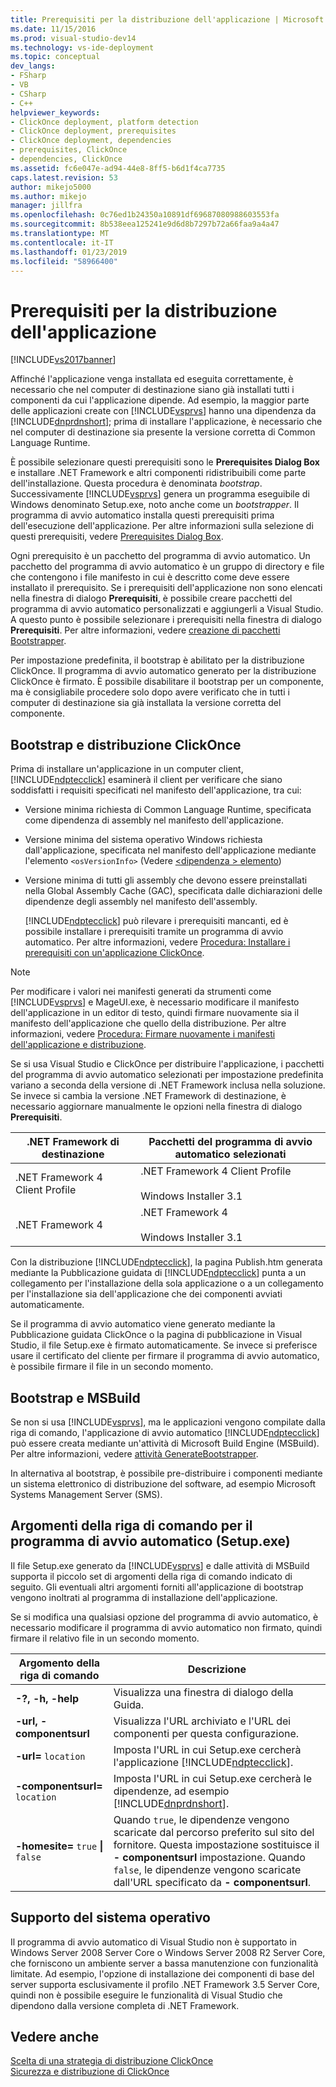 ```yaml
---
title: Prerequisiti per la distribuzione dell'applicazione | Microsoft Docs
ms.date: 11/15/2016
ms.prod: visual-studio-dev14
ms.technology: vs-ide-deployment
ms.topic: conceptual
dev_langs:
- FSharp
- VB
- CSharp
- C++
helpviewer_keywords:
- ClickOnce deployment, platform detection
- ClickOnce deployment, prerequisites
- ClickOnce deployment, dependencies
- prerequisites, ClickOnce
- dependencies, ClickOnce
ms.assetid: fc6e047e-ad94-44e8-8ff5-b6d1f4ca7735
caps.latest.revision: 53
author: mikejo5000
ms.author: mikejo
manager: jillfra
ms.openlocfilehash: 0c76ed1b24350a10891df69687080988603553fa
ms.sourcegitcommit: 8b538eea125241e9d6d8b7297b72a66faa9a4a47
ms.translationtype: MT
ms.contentlocale: it-IT
ms.lasthandoff: 01/23/2019
ms.locfileid: "58966400"
---
```

# <a name="application-deployment-prerequisites"></a>Prerequisiti per la distribuzione dell'applicazione
[!INCLUDE[vs2017banner](../includes/vs2017banner.md)]

Affinché l'applicazione venga installata ed eseguita correttamente, è necessario che nel computer di destinazione siano già installati tutti i componenti da cui l'applicazione dipende. Ad esempio, la maggior parte delle applicazioni create con [!INCLUDE[vsprvs](../includes/vsprvs-md.md)] hanno una dipendenza da [!INCLUDE[dnprdnshort](../includes/dnprdnshort-md.md)]; prima di installare l'applicazione, è necessario che nel computer di destinazione sia presente la versione corretta di Common Language Runtime.  
  
 È possibile selezionare questi prerequisiti sono le **Prerequisites Dialog Box** e installare .NET Framework e altri componenti ridistribuibili come parte dell'installazione. Questa procedura è denominata *bootstrap*. Successivamente [!INCLUDE[vsprvs](../includes/vsprvs-md.md)] genera un programma eseguibile di Windows denominato Setup.exe, noto anche come un *bootstrapper*. Il programma di avvio automatico installa questi prerequisiti prima dell'esecuzione dell'applicazione. Per altre informazioni sulla selezione di questi prerequisiti, vedere [Prerequisites Dialog Box](../ide/reference/prerequisites-dialog-box.md).  
  
 Ogni prerequisito è un pacchetto del programma di avvio automatico. Un pacchetto del programma di avvio automatico è un gruppo di directory e file che contengono i file manifesto in cui è descritto come deve essere installato il prerequisito. Se i prerequisiti dell'applicazione non sono elencati nella finestra di dialogo **Prerequisiti**, è possibile creare pacchetti del programma di avvio automatico personalizzati e aggiungerli a Visual Studio. A questo punto è possibile selezionare i prerequisiti nella finestra di dialogo **Prerequisiti**. Per altre informazioni, vedere [creazione di pacchetti Bootstrapper](../deployment/creating-bootstrapper-packages.md).  
  
 Per impostazione predefinita, il bootstrap è abilitato per la distribuzione ClickOnce. Il programma di avvio automatico generato per la distribuzione ClickOnce è firmato. È possibile disabilitare il bootstrap per un componente, ma è consigliabile procedere solo dopo avere verificato che in tutti i computer di destinazione sia già installata la versione corretta del componente.  
  
## <a name="bootstrapping-and-clickonce-deployment"></a>Bootstrap e distribuzione ClickOnce  
 Prima di installare un'applicazione in un computer client, [!INCLUDE[ndptecclick](../includes/ndptecclick-md.md)] esaminerà il client per verificare che siano soddisfatti i requisiti specificati nel manifesto dell'applicazione, tra cui:  
  
- Versione minima richiesta di Common Language Runtime, specificata come dipendenza di assembly nel manifesto dell'applicazione.  
  
- Versione minima del sistema operativo Windows richiesta dall'applicazione, specificata nel manifesto dell'applicazione mediante l'elemento `<osVersionInfo>` (Vedere [ \<dipendenza > elemento](../deployment/dependency-element-clickonce-application.md))  
  
- Versione minima di tutti gli assembly che devono essere preinstallati nella Global Assembly Cache (GAC), specificata dalle dichiarazioni delle dipendenze degli assembly nel manifesto dell'assembly.  
  
  [!INCLUDE[ndptecclick](../includes/ndptecclick-md.md)] può rilevare i prerequisiti mancanti, ed è possibile installare i prerequisiti tramite un programma di avvio automatico. Per altre informazioni, vedere [Procedura: Installare i prerequisiti con un'applicazione ClickOnce](../deployment/how-to-install-prerequisites-with-a-clickonce-application.md).  
  
> [!NOTE]
>  Per modificare i valori nei manifesti generati da strumenti come [!INCLUDE[vsprvs](../includes/vsprvs-md.md)] e MageUI.exe, è necessario modificare il manifesto dell'applicazione in un editor di testo, quindi firmare nuovamente sia il manifesto dell'applicazione che quello della distribuzione. Per altre informazioni, vedere [Procedura: Firmare nuovamente i manifesti dell'applicazione e distribuzione](../deployment/how-to-re-sign-application-and-deployment-manifests.md).  
  
 Se si usa Visual Studio e ClickOnce per distribuire l'applicazione, i pacchetti del programma di avvio automatico selezionati per impostazione predefinita variano a seconda della versione di .NET Framework inclusa nella soluzione. Se invece si cambia la versione .NET Framework di destinazione, è necessario aggiornare manualmente le opzioni nella finestra di dialogo **Prerequisiti**.  
  
|.NET Framework di destinazione|Pacchetti del programma di avvio automatico selezionati|  
|---------------------------|------------------------------------|  
|.NET Framework 4 Client Profile|.NET Framework 4 Client Profile<br /><br /> Windows Installer 3.1|  
|.NET Framework 4|.NET Framework 4<br /><br /> Windows Installer 3.1|  
  
 Con la distribuzione [!INCLUDE[ndptecclick](../includes/ndptecclick-md.md)], la pagina Publish.htm generata mediante la Pubblicazione guidata di [!INCLUDE[ndptecclick](../includes/ndptecclick-md.md)] punta a un collegamento per l'installazione della sola applicazione o a un collegamento per l'installazione sia dell'applicazione che dei componenti avviati automaticamente.  
  
 Se il programma di avvio automatico viene generato mediante la Pubblicazione guidata ClickOnce o la pagina di pubblicazione in Visual Studio, il file Setup.exe è firmato automaticamente. Se invece si preferisce usare il certificato del cliente per firmare il programma di avvio automatico, è possibile firmare il file in un secondo momento.  
  
## <a name="bootstrapping-and-msbuild"></a>Bootstrap e MSBuild  
 Se non si usa [!INCLUDE[vsprvs](../includes/vsprvs-md.md)], ma le applicazioni vengono compilate dalla riga di comando, l'applicazione di avvio automatico [!INCLUDE[ndptecclick](../includes/ndptecclick-md.md)] può essere creata mediante un'attività di Microsoft Build Engine (MSBuild). Per altre informazioni, vedere [attività GenerateBootstrapper](../msbuild/generatebootstrapper-task.md).  
  
 In alternativa al bootstrap, è possibile pre-distribuire i componenti mediante un sistema elettronico di distribuzione del software, ad esempio Microsoft Systems Management Server (SMS).  
  
## <a name="bootstrapper-setupexe-command-line-arguments"></a>Argomenti della riga di comando per il programma di avvio automatico (Setup.exe)  
 Il file Setup.exe generato da [!INCLUDE[vsprvs](../includes/vsprvs-md.md)] e dalle attività di MSBuild supporta il piccolo set di argomenti della riga di comando indicato di seguito. Gli eventuali altri argomenti forniti all'applicazione di bootstrap vengono inoltrati al programma di installazione dell'applicazione.  
  
 Se si modifica una qualsiasi opzione del programma di avvio automatico, è necessario modificare il programma di avvio automatico non firmato, quindi firmare il relativo file in un secondo momento.  
  
|Argomento della riga di comando|Descrizione|  
|---------------------------|-----------------|  
|**-?, -h, -help**|Visualizza una finestra di dialogo della Guida.|  
|**-url, -componentsurl**|Visualizza l'URL archiviato e l'URL dei componenti per questa configurazione.|  
|**-url=** `location`|Imposta l'URL in cui Setup.exe cercherà l'applicazione [!INCLUDE[ndptecclick](../includes/ndptecclick-md.md)].|  
|**-componentsurl=** `location`|Imposta l'URL in cui Setup.exe cercherà le dipendenze, ad esempio [!INCLUDE[dnprdnshort](../includes/dnprdnshort-md.md)].|  
|**-homesite=** `true` **&#124;** `false`|Quando `true`, le dipendenze vengono scaricate dal percorso preferito sul sito del fornitore. Questa impostazione sostituisce il **- componentsurl** impostazione. Quando `false`, le dipendenze vengono scaricate dall'URL specificato da **- componentsurl**.|  
  
## <a name="operating-system-support"></a>Supporto del sistema operativo  
 Il programma di avvio automatico di Visual Studio non è supportato in Windows Server 2008 Server Core o Windows Server 2008 R2 Server Core, che forniscono un ambiente server a bassa manutenzione con funzionalità limitate. Ad esempio, l'opzione di installazione dei componenti di base del server supporta esclusivamente il profilo .NET Framework 3.5 Server Core, quindi non è possibile eseguire le funzionalità di Visual Studio che dipendono dalla versione completa di .NET Framework.  
  
## <a name="see-also"></a>Vedere anche  
 [Scelta di una strategia di distribuzione ClickOnce](../deployment/choosing-a-clickonce-deployment-strategy.md)   
 [Sicurezza e distribuzione di ClickOnce](../deployment/clickonce-security-and-deployment.md)
